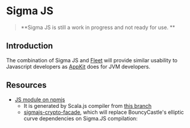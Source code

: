 # Sigma JS

> **Sigma JS is still a work in progress and not ready for use. **

## Introduction
The combination of Sigma JS and [Fleet](fleet.md) will provide similar usability to Javascript developers as [AppKit](appkit.md) does for JVM developers. 

## Resources


- [JS module on npmjs](https://www.npmjs.com/package/sigmastate-js)
    - It is generated by Scala.js compiler from [this branch](https://github.com/ScorexFoundation/sigmastate-interpreter/pull/833)
    - [sigmajs-crypto-facade](https://github.com/anon-br/sigmajs-crypto-facade), which will replace BouncyCastle's elliptic curve dependencies on Sigma.JS compilation: